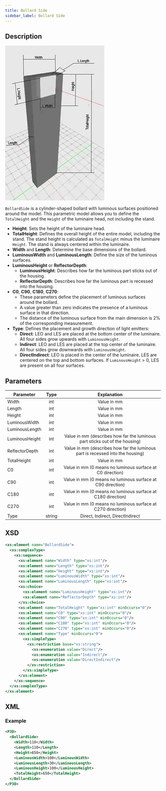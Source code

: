 ```yaml
---
title: Bollard Side
sidebar_label: Bollard Side
---
```


## Description

![Bollard Side](/img/docs/geometry/parametric/bollard-side.webp)

`BollardSide` is a cylinder-shaped bollard with luminous surfaces positioned around the model. This parametric model allows you to define the `TotalHeight` and the `Height` of the luminaire head, not including the stand.

- **Height**: Sets the height of the luminaire head.
- **TotalHeight**: Defines the overall height of the entire model, including the stand. The stand height is calculated as `TotalHeight` minus the luminaire `Height`. The stand is always centered within the luminaire.
- **Width** and **Length**: Determine the base dimensions of the bollard.
- **LuminousWidth** and **LuminousLength**: Define the size of the luminous surfaces.
- **LuminousHeight** or **ReflectorDepth**:
  - **LuminousHeight**: Describes how far the luminous part sticks out of the housing.
  - **ReflectorDepth**: Describes how far the luminous part is recessed into the housing.
- **C0**, **C90**, **C180**, **C270**:
  - These parameters define the placement of luminous surfaces around the bollard.
  - A value greater than zero indicates the presence of a luminous surface in that direction.
  - The distance of the luminous surface from the main dimension is 2% of the corresponding measurement.
- **Type**: Defines the placement and growth direction of light emitters:
  - **Direct**: LEO and LES are placed at the bottom center of the luminaire. All four sides grow upwards with `LuminousHeight`.
  - **Indirect**: LEO and LES are placed at the top center of the luminaire. All four sides grow downwards with `LuminousHeight`.
  - **DirectIndirect**: LEO is placed in the center of the luminaire. LES are centered on the top and bottom surfaces. If `LuminousHeight` > 0, LES are present on all four surfaces.

## Parameters

| Parameter        | Type    | Explanation                                                                                      |
| ---------------- | :-----: | :------------------------------------------------------------------------------------------------: |
| Width            | int     | Value in mm                                                                                      |
| Length           | int     | Value in mm                                                                                      |
| Height           | int     | Value in mm                                                                                      |
| LuminousWidth    | int     | Value in mm                                                                                      |
| LuminousLength   | int     | Value in mm                                                                                      |
| LuminousHeight   | int     | Value in mm (describes how far the luminous part sticks out of the housing)                       |
| ReflectorDepth   | int     | Value in mm (describes how far the luminous part is recessed into the housing)                     |
| TotalHeight      | int     | Value in mm                                                                                      |
| C0               | int     | Value in mm (0 means no luminous surface at C0 direction)                                         |
| C90              | int     | Value in mm (0 means no luminous surface at C90 direction)                                        |
| C180             | int     | Value in mm (0 means no luminous surface at C180 direction)                                       |
| C270             | int     | Value in mm (0 means no luminous surface at C270 direction)                                       |
| Type             | string  | Direct, Indirect, DirectIndirect                                                                  |

## XSD

```xml
<xs:element name="BollardSide">
  <xs:complexType>
    <xs:sequence>
      <xs:element name="Width" type="xs:int"/>
      <xs:element name="Length" type="xs:int"/>
      <xs:element name="Height" type="xs:int"/>
      <xs:element name="LuminousWidth" type="xs:int"/>
      <xs:element name="LuminousLength" type="xs:int"/>
      <xs:choice>
        <xs:element name="LuminousHeight" type="xs:int"/>
        <xs:element name="ReflectorDepth" type="xs:int"/>
      </xs:choice>
      <xs:element name="TotalHeight" type="xs:int" minOccurs="0"/>
      <xs:element name="C0" type="xs:int" minOccurs="0"/>
      <xs:element name="C90" type="xs:int" minOccurs="0"/>
      <xs:element name="C180" type="xs:int" minOccurs="0"/>
      <xs:element name="C270" type="xs:int" minOccurs="0"/>
      <xs:element name="Type" minOccurs="0">
        <xs:simpleType>
          <xs:restriction base="xs:string">
            <xs:enumeration value="Direct"/>
            <xs:enumeration value="Indirect"/>
            <xs:enumeration value="DirectIndirect"/>
          </xs:restriction>
        </xs:simpleType>
      </xs:element>
    </xs:sequence>
  </xs:complexType>
</xs:element>
```

## XML
### Example

```xml
<P3D>
  <BollardSide>
    <Width>110</Width>
    <Length>110</Length>
    <Height>650</Height>
    <LuminousWidth>100</LuminousWidth>
    <LuminousLength>30</LuminousLength>
    <LuminousHeight>100</LuminousHeight>
    <TotalHeight>650</TotalHeight>
  </BollardSide>
</P3D>
```
